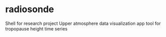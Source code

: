 # radiosonde
Shell for research project
Upper atmosphere data visualization app tool for tropopause height time series
